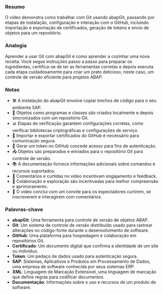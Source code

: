 ### Resumo
O vídeo demonstra como trabalhar com Git usando abapGit, passando por etapas de instalação, configuração e interação com o GitHub, incluindo importação e exportação de certificados, geração de tokens e envio de objetos para um repositório.

### Analogia
Aprender a usar Git com abapGit é como aprender a cozinhar uma nova receita. Você segue instruções passo a passo para preparar os ingredientes, certifica-se de ter as ferramentas corretas e depois executa cada etapa cuidadosamente para criar um prato delicioso, neste caso, um controle de versão eficiente para projetos ABAP.

### Notas
- 🛠️ A instalação do abapGit envolve copiar trechos de código para o seu ambiente SAP.
- 🔄 Objetos como programas e classes são criados localmente e depois sincronizados com um repositório Git.
- 📊 Etapas de verificação garantem configurações corretas, como verificar bibliotecas criptográficas e configurações de serviço.
- 🔐 Importar e exportar certificados do GitHub é necessário para comunicação segura.
- 🎫 Gerar um token no GitHub concede acesso para fins de autenticação.
- 📤 Objetos são preparados e enviados para o repositório Git para controle de versão.
- 📚 A documentação fornece informações adicionais sobre comandos e recursos suportados.
- 💬 Comentários e curtidas no vídeo incentivam engajamento e feedback.
- 🤝 Colaboração e exploração são incentivadas para melhor compreensão e aprimoramento.
- 🎵 O vídeo conclui com um convite para os espectadores curtirem, se inscreverem e interagirem com comentários.

### Palavras-chave
- **abapGit**: Uma ferramenta para controle de versão de objetos ABAP.
- **Git**: Um sistema de controle de versão distribuído usado para rastrear alterações no código-fonte durante o desenvolvimento de software.
- **GitHub**: Uma plataforma para hospedagem e colaboração em repositórios Git.
- **Certificado**: Um documento digital que confirma a identidade de um site ou indivíduo.
- **Token**: Um pedaço de dados usado para autenticação segura.
- **SAP**: Sistemas, Aplicativos e Produtos em Processamento de Dados, uma empresa de software conhecida por seus sistemas ERP.
- **XML**: Linguagem de Marcação Extensível, uma linguagem de marcação que define regras para codificar documentos.
- **Documentação**: Informações sobre o uso e recursos de um produto de software.
